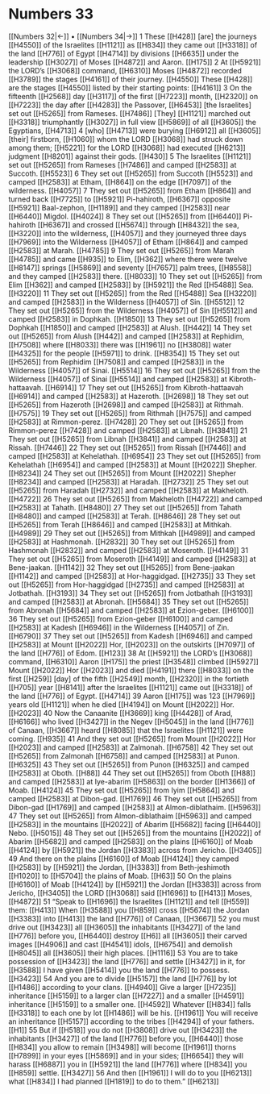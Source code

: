 # Numbers 33
[[Numbers 32|←]] • [[Numbers 34|→]]
1 These [[H428]] [are] the journeys [[H4550]] of the Israelites [[H1121]] as [[H834]] they came out [[H3318]] of the land [[H776]] of Egypt [[H4714]] by divisions [[H6635]] under the leadership [[H3027]] of Moses [[H4872]] and Aaron. [[H175]] 
2 At [[H5921]] the LORD’s [[H3068]] command, [[H6310]] Moses [[H4872]] recorded [[H3789]] the stages [[H4161]] of their journey. [[H4550]] These [[H428]] are the stages [[H4550]] listed by their starting points: [[H4161]] 
3 On the fifteenth [[H2568]] day [[H3117]] of the first [[H7223]] month, [[H2320]] on [[H7223]] the day after [[H4283]] the Passover, [[H6453]] [the Israelites] set out [[H5265]] from Rameses. [[H7486]] [They] [[H1121]] marched out [[H3318]] triumphantly [[H3027]] in full view [[H5869]] of all [[H3605]] the Egyptians, [[H4713]] 
4 [who] [[H4713]] were burying [[H6912]] all [[H3605]] [their] firstborn, [[H1060]] whom the LORD [[H3068]] had struck down among them; [[H5221]] for the LORD [[H3068]] had executed [[H6213]] judgment [[H8201]] against their gods. [[H430]] 
5 The Israelites [[H1121]] set out [[H5265]] from Rameses [[H7486]] and camped [[H2583]] at Succoth. [[H5523]] 
6 They set out [[H5265]] from Succoth [[H5523]] and camped [[H2583]] at Etham, [[H864]] on the edge [[H7097]] of the wilderness. [[H4057]] 
7 They set out [[H5265]] from Etham [[H864]] and turned back [[H7725]] to [[H5921]] Pi-hahiroth, [[H6367]] opposite [[H5921]] Baal-zephon, [[H1189]] and they camped [[H2583]] near [[H6440]] Migdol. [[H4024]] 
8 They set out [[H5265]] from [[H6440]] Pi-hahiroth [[H6367]] and crossed [[H5674]] through [[H8432]] the sea, [[H3220]] into the wilderness, [[H4057]] and they journeyed three days [[H7969]] into the Wilderness [[H4057]] of Etham [[H864]] and camped [[H2583]] at Marah. [[H4785]] 
9 They set out [[H5265]] from Marah [[H4785]] and came [[H935]] to Elim, [[H362]] where there were twelve [[H8147]] springs [[H5869]] and seventy [[H7657]] palm trees, [[H8558]] and they camped [[H2583]] there. [[H8033]] 
10 They set out [[H5265]] from Elim [[H362]] and camped [[H2583]] by [[H5921]] the Red [[H5488]] Sea. [[H3220]] 
11 They set out [[H5265]] from the Red [[H5488]] Sea [[H3220]] and camped [[H2583]] in the Wilderness [[H4057]] of Sin. [[H5512]] 
12 They set out [[H5265]] from the Wilderness [[H4057]] of Sin [[H5512]] and camped [[H2583]] in Dophkah. [[H1850]] 
13 They set out [[H5265]] from Dophkah [[H1850]] and camped [[H2583]] at Alush. [[H442]] 
14 They set out [[H5265]] from Alush [[H442]] and camped [[H2583]] at Rephidim, [[H7508]] where [[H8033]] there was [[H1961]] no [[H3808]] water [[H4325]] for the people [[H5971]] to drink. [[H8354]] 
15 They set out [[H5265]] from Rephidim [[H7508]] and camped [[H2583]] in the Wilderness [[H4057]] of Sinai. [[H5514]] 
16 They set out [[H5265]] from the Wilderness [[H4057]] of Sinai [[H5514]] and camped [[H2583]] at Kibroth-hattaavah. [[H6914]] 
17 They set out [[H5265]] from  Kibroth-hattaavah [[H6914]] and camped [[H2583]] at Hazeroth. [[H2698]] 
18 They set out [[H5265]] from Hazeroth [[H2698]] and camped [[H2583]] at Rithmah. [[H7575]] 
19 They set out [[H5265]] from Rithmah [[H7575]] and camped [[H2583]] at Rimmon-perez. [[H7428]] 
20 They set out [[H5265]] from  Rimmon-perez [[H7428]] and camped [[H2583]] at Libnah. [[H3841]] 
21 They set out [[H5265]] from Libnah [[H3841]] and camped [[H2583]] at Rissah. [[H7446]] 
22 They set out [[H5265]] from Rissah [[H7446]] and camped [[H2583]] at Kehelathah. [[H6954]] 
23 They set out [[H5265]] from Kehelathah [[H6954]] and camped [[H2583]] at Mount [[H2022]] Shepher. [[H8234]] 
24 They set out [[H5265]] from Mount [[H2022]] Shepher [[H8234]] and camped [[H2583]] at Haradah. [[H2732]] 
25 They set out [[H5265]] from Haradah [[H2732]] and camped [[H2583]] at Makheloth. [[H4722]] 
26 They set out [[H5265]] from Makheloth [[H4722]] and camped [[H2583]] at Tahath. [[H8480]] 
27 They set out [[H5265]] from Tahath [[H8480]] and camped [[H2583]] at Terah. [[H8646]] 
28 They set out [[H5265]] from Terah [[H8646]] and camped [[H2583]] at Mithkah. [[H4989]] 
29 They set out [[H5265]] from Mithkah [[H4989]] and camped [[H2583]] at Hashmonah. [[H2832]] 
30 They set out [[H5265]] from Hashmonah [[H2832]] and camped [[H2583]] at Moseroth. [[H4149]] 
31 They set out [[H5265]] from Moseroth [[H4149]] and camped [[H2583]] at Bene-jaakan. [[H1142]] 
32 They set out [[H5265]] from  Bene-jaakan [[H1142]] and camped [[H2583]] at Hor-haggidgad. [[H2735]] 
33 They set out [[H5265]] from  Hor-haggidgad [[H2735]] and camped [[H2583]] at Jotbathah. [[H3193]] 
34 They set out [[H5265]] from Jotbathah [[H3193]] and camped [[H2583]] at Abronah. [[H5684]] 
35 They set out [[H5265]] from Abronah [[H5684]] and camped [[H2583]] at Ezion-geber. [[H6100]] 
36 They set out [[H5265]] from  Ezion-geber [[H6100]] and camped [[H2583]] at Kadesh [[H6946]] in the Wilderness [[H4057]] of Zin. [[H6790]] 
37 They set out [[H5265]] from Kadesh [[H6946]] and camped [[H2583]] at Mount [[H2022]] Hor, [[H2023]] on the outskirts [[H7097]] of the land [[H776]] of Edom. [[H123]] 
38 At [[H5921]] the LORD’s [[H3068]] command, [[H6310]] Aaron [[H175]] the priest [[H3548]] climbed [[H5927]] Mount [[H2022]] Hor [[H2023]] and died [[H4191]] there [[H8033]] on the first [[H259]] [day] of the fifth [[H2549]] month, [[H2320]] in the fortieth [[H705]] year [[H8141]] after the Israelites [[H1121]] came out [[H3318]] of the land [[H776]] of Egypt. [[H4714]] 
39 Aaron [[H175]] was 123 [[H7969]] years old [[H1121]] when he died [[H4194]] on Mount [[H2022]] Hor. [[H2023]] 
40 Now the Canaanite [[H3669]] king [[H4428]] of Arad, [[H6166]] who lived [[H3427]] in the Negev [[H5045]] in the land [[H776]] of Canaan, [[H3667]] heard [[H8085]] that the Israelites [[H1121]] were coming. [[H935]] 
41 And they set out [[H5265]] from Mount [[H2022]] Hor [[H2023]] and camped [[H2583]] at Zalmonah. [[H6758]] 
42 They set out [[H5265]] from Zalmonah [[H6758]] and camped [[H2583]] at Punon. [[H6325]] 
43 They set out [[H5265]] from Punon [[H6325]] and camped [[H2583]] at Oboth. [[H88]] 
44 They set out [[H5265]] from Oboth [[H88]] and camped [[H2583]] at Iye-abarim [[H5863]] on the border [[H1366]] of Moab. [[H4124]] 
45 They set out [[H5265]] from Iyim [[H5864]] and camped [[H2583]] at Dibon-gad. [[H1769]] 
46 They set out [[H5265]] from Dibon-gad [[H1769]] and camped [[H2583]] at Almon-diblathaim. [[H5963]] 
47 They set out [[H5265]] from  Almon-diblathaim [[H5963]] and camped [[H2583]] in the mountains [[H2022]] of Abarim [[H5682]] facing [[H6440]] Nebo. [[H5015]] 
48 They set out [[H5265]] from the mountains [[H2022]] of Abarim [[H5682]] and camped [[H2583]] on the plains [[H6160]] of Moab [[H4124]] by [[H5921]] the Jordan [[H3383]] across from Jericho. [[H3405]] 
49 And there on the plains [[H6160]] of Moab [[H4124]] they camped [[H2583]] by [[H5921]] the Jordan, [[H3383]] from  Beth-jeshimoth [[H1020]] to [[H5704]] the plains of Moab. [[H63]] 
50 On the plains [[H6160]] of Moab [[H4124]] by [[H5921]] the Jordan [[H3383]] across from Jericho, [[H3405]] the LORD [[H3068]] said [[H1696]] to [[H413]] Moses, [[H4872]] 
51 “Speak to [[H1696]] the Israelites [[H1121]] and tell [[H559]] them: [[H413]] When [[H3588]] you [[H859]] cross [[H5674]] the Jordan [[H3383]] into [[H413]] the land [[H776]] of Canaan, [[H3667]] 
52 you must drive out [[H3423]] all [[H3605]] the inhabitants [[H3427]] of the land [[H776]] before you, [[H6440]] destroy [[H6]] all [[H3605]] their carved images [[H4906]] and cast [[H4541]] idols, [[H6754]] and demolish [[H8045]] all [[H3605]] their high places. [[H1116]] 
53 You are to take possession of [[H3423]] the land [[H776]] and settle [[H3427]] in it,  for [[H3588]] I have given [[H5414]] you the land [[H776]] to possess. [[H3423]] 
54 And you are to divide [[H5157]] the land [[H776]] by lot [[H1486]] according to your clans. [[H4940]] Give a larger [[H7235]] inheritance [[H5159]] to a larger clan [[H7227]] and a smaller [[H4591]] inheritance [[H5159]] to a smaller one. [[H4592]] Whatever [[H834]] falls [[H3318]] to each one  by lot [[H1486]] will be his. [[H1961]] You will receive an inheritance [[H5157]] according to the tribes [[H4294]] of your fathers. [[H1]] 
55 But if [[H518]] you do not [[H3808]] drive out [[H3423]] the inhabitants [[H3427]] of the land [[H776]] before you, [[H6440]] those [[H834]] you allow to remain [[H3498]] will become [[H1961]] thorns [[H7899]] in your eyes [[H5869]] and in your sides; [[H6654]] they will harass [[H6887]] you in [[H5921]] the land [[H776]] where [[H834]] you [[H859]] settle. [[H3427]] 
56 And then [[H1961]] I will do to you [[H6213]] what [[H834]] I had planned [[H1819]] to do to them.” [[H6213]] 
